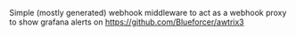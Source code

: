 Simple (mostly generated) webhook middleware to act as a webhook proxy to show grafana alerts on https://github.com/Blueforcer/awtrix3

